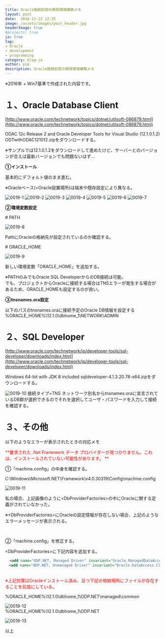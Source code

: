 ```yaml
---
title: Oracle接続前提の開発環境構築メモ
layout: post
date:  2016-12-22 12:15
image: /assets/images/post_header.jpg
headerImage: true
#projects: true
ja: true
tag:
- Oracle
- development
- programming
category: blog-ja
author: pie
description: Oracle接続前提の開発環境構築メモ
---
```

※2016年 + Win7基準で作成された内容です。

# １、Oracle Database Client
[http://www.oracle.com/technetwork/topics/dotnet/utilsoft-086879.html](http://www.oracle.com/technetwork/topics/dotnet/utilsoft-086879.html)

ODAC 12c Release 2 and Oracle Developer Tools for Visual Studio (12.1.0.1.2)
ODTwithODAC121012.zipをダウンロードする。


※サンプルでは12.1.0.1.2をダウンロードして進めたけど、サーバーとのバージョンが合えば最新バージョンでも問題ないはず…



**①インストール**

基本的にデフォルト値のまま進む。

※Oracleベース(=Oracle設置場所)は端末や既存設定により異なる。

![0019-1](/assets/images/post/0019-1.png)
![0019-2](/assets/images/post/0019-2.png)
![0019-3](/assets/images/post/0019-3.png)
![0019-4](/assets/images/post/0019-4.png)
![0019-5](/assets/images/post/0019-5.png)
![0019-6](/assets/images/post/0019-6.png)
![0019-7](/assets/images/post/0019-7.png)

**②環境変数設定**

\# PATH

![0019-8](/assets/images/post/0019-8.png)

PathにOracleの格納先が設定されているのか確認する。


\# ORACLE_HOME

![0019-9](/assets/images/post/0019-9.png)

新しい環境変数「ORACLE_HOME」を追加する。

※PATHのみでもOracle SQL DeveloperからのDB接続は可能。<br>
でも、プロジェクトからOracleに接続する場合はTNSエラーが発生する場合があるため、ORACLE_HOMEも設定するのが良い。

**③tnsnames.ora設定**

以下のパスのtnsnames.oraに接続予定のOracle DB情報を設定する
%ORACLE_HOME%\12.1.0\dbhome_1\NETWORK\ADMIN



# ２、SQL Developer

[http://www.oracle.com/technetwork/jp/developer-tools/sql-developer/downloads/index.html](http://www.oracle.com/technetwork/jp/developer-tools/sql-developer/downloads/index.html)

Windows 64-bit with JDK 8 included
sqldeveloper-4.1.3.20.78-x64.zipをダウンロードする。


![0019-10](/assets/images/post/0019-10.png)
接続タイプ=TNS
ネットワーク別名からtnsnames.oraに宣言されているDB群が選択できるのでそれを選択してユーザ・パスワードを入力して接続を確認する。


# ３、その他

以下のようなエラーが表示されたときの対応メモ

<font color="red">**要求された .Net Framework データ プロバイダーが見つかりません。これは、インストールされていない可能性があります。
**</font>


①「machine.config」の中身を確認する。

C:\Windows\Microsoft.NET\Framework\v4.0.30319\Config\machine.config

![0019-11](/assets/images/post/0019-11.png)

私の場合、上記画像のように<DbProviderFactories\>の中にOracleに関する定義がされていなかった。

※<DbProviderFactories\>にOracleの設定情報が存在しない場合、上記のようなエラーメッセージが表示される。

<br>

②「machine.config」を修正する。

<DbProviderFactories\>に下記内容を追加する。

```xml
  <add name="ODP.NET, Managed Driver" invariant="Oracle.ManagedDataAccess.Client" description="Oracle Data Provider for .NET, Managed Driver" type="Oracle.ManagedDataAccess.Client.OracleClientFactory, Oracle.ManagedDataAccess, Version=4.121.1.0, Culture=neutral, PublicKeyToken=89b483f429c47342"/>
　<add name="ODP.NET, Unmanaged Driver" invariant="Oracle.DataAccess.Client" description="Oracle Data Provider for .NET, Unmanaged Driver" type="Oracle.DataAccess.Client.OracleClientFactory, Oracle.DataAccess, Version=4.121.1.0, Culture=neutral, PublicKeyToken=89b483f429c47342"/>
```

<br>
<font color="red">※上記対策はOracleインストール済み、且つ下記の格納場所にファイルが存在することを前提にしている。</font>

%ORACLE_HOME%\12.1.0\dbhome_1\ODP.NET\managed\common

![0019-12](/assets/images/post/0019-12.png)
<br>
%ORACLE_HOME%\12.1.0\dbhome_1\ODP.NET

![0019-13](/assets/images/post/0019-13.png)

以上
